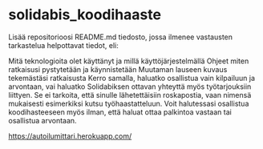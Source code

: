 # solidabis_koodihaaste


Lisää repositorioosi README.md tiedosto, jossa ilmenee vastausten tarkastelua helpottavat tiedot, eli:

Mitä teknologioita olet käyttänyt ja millä käyttöjärjestelmällä
Ohjeet miten ratkaisusi pystytetään ja käynnistetään
Muutaman lauseen kuvaus tekemästäsi ratkaisusta
Kerro samalla, haluatko osallistua vain kilpailuun ja arvontaan, vai haluatko Solidabiksen ottavan yhteyttä myös työtarjouksiin liittyen. Se ei tarkoita, että sinulle lähetettäisiin roskapostia, vaan nimensä mukaisesti esimerkiksi kutsu työhaastatteluun. Voit halutessasi osallistua koodihasteeseen myös ilman, että haluat ottaa palkintoa vastaan tai osallistua arvontaan.




https://autoilumittari.herokuapp.com/
